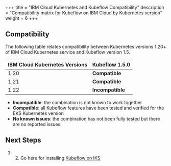 +++
title = "IBM Cloud Kubernetes and Kubeflow Compatibility"
description = "Compatibility matrix for Kubeflow on IBM Cloud by Kubernetes version"
weight = 6
+++

## Compatibility

The following table relates compatibility between Kubernetes versions 1.20+ of IBM Cloud Kubernetes service and Kubeflow version 1.5.

<div class="table-responsive">
  <table class="table table-bordered">
    <thead class="thead-light">
      <tr>
        <th>IBM Cloud Kubernetes Versions</th>
        <th>Kubeflow 1.5.0</th>
      </tr>
    </thead>
    <tbody>
      <tr>
        <td>1.20</td>
        <td><b>Compatible</b></td>
      </tr>
      <tr>
        <td>1.21</td>
        <td><b>Compatible</b></td>
      </tr>
      <tr>
        <td>1.22</td>
        <td><b>Incompatible</b></td>
      </tr>
    </tbody>
  </table>
</div>

- **Incompatible**: the combination is not known to work together
- **Compatible**: all Kubeflow features have been tested and verified for the EKS Kubernetes version
- **No known issues**: the combination has not been fully tested but there are no reported issues


## Next Steps

1. 2. Go here for installing [Kubeflow on IKS](/docs/distributions/ibm/deploy/install-kubeflow-on-iks)